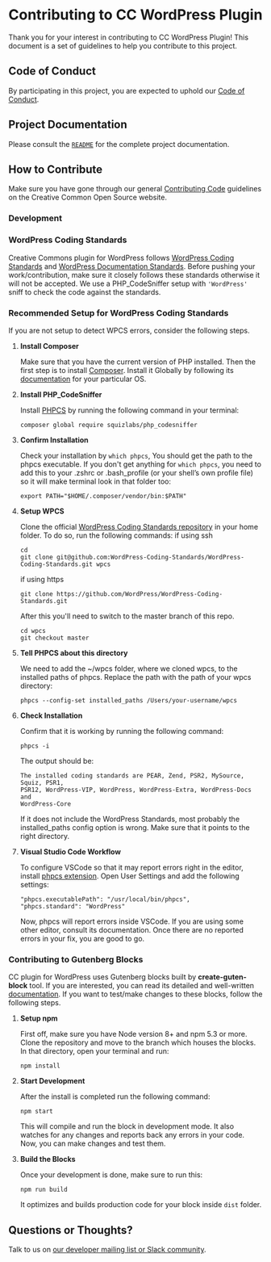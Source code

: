 # Contributing to CC WordPress Plugin

Thank you for your interest in contributing to CC WordPress Plugin! This document is
a set of guidelines to help you contribute to this project.


## Code of Conduct

By participating in this project, you are expected to uphold our [Code of
Conduct][code_of_conduct].

[code_of_conduct]:https://creativecommons.github.io/community/code-of-conduct/


## Project Documentation

Please consult the [`README`](README.md) for the complete project documentation.


## How to Contribute

Make sure you have gone through our general [Contributing Code][contributing]
guidelines on the Creative Common Open Source website.

[contributing]:https://creativecommons.github.io/contributing-code/


### Development


### WordPress Coding Standards

Creative Commons plugin for WordPress follows [WordPress Coding
Standards][standards] and [WordPress Documentation Standards][inline].  Before
pushing your work/contribution, make sure it closely follows these standards
otherwise it will not be accepted. We use a PHP_CodeSniffer setup with
`'WordPress'` sniff to check the code against the standards.

[standards]: https://make.wordpress.org/core/handbook/best-practices/coding-standards/
[inline]: https://make.wordpress.org/core/handbook/best-practices/inline-documentation-standards/


### Recommended Setup for WordPress Coding Standards

If you are not setup to detect WPCS errors, consider the following steps.

1. **Install Composer**

   Make sure that you have the current version of PHP installed. Then the first
   step is to install [Composer](https://getcomposer.org/). Install it Globally
   by following its [documentation](https://getcomposer.org/doc/00-intro.md)
   for your particular OS.

2. **Install PHP_CodeSniffer**

   Install [PHPCS](https://github.com/squizlabs/PHP_CodeSniffer) by running the
   following command in your terminal:
   ```shell
   composer global require squizlabs/php_codesniffer
   ```

3. **Confirm Installation**

   Check your installation by `which phpcs`, You should get the path to the
   phpcs executable. If you don't get anything for `which phpcs`, you need to
   add this to your .zshrc or .bash_profile (or your shell’s own profile file)
   so it will make terminal look in that folder too:
   ```shell
   export PATH="$HOME/.composer/vendor/bin:$PATH"
   ```

4. **Setup WPCS**

   Clone the official [WordPress Coding Standards repository][wpcs-repo] in
   your home folder. To do so, run the following commands:
   if using ssh
   ```shell
   cd
   git clone git@github.com:WordPress-Coding-Standards/WordPress-Coding-Standards.git wpcs
   ```
   if using https
   ```shell
   git clone https://github.com/WordPress/WordPress-Coding-Standards.git
   ```

   After this you'll need to switch to the master branch of this repo.
   ```shell
   cd wpcs
   git checkout master
   ```

5. **Tell PHPCS about this directory**

   We need to add the ~/wpcs folder, where we cloned wpcs, to the installed
   paths of phpcs. Replace the path with the path of your wpcs directory:
   ```shell
   phpcs --config-set installed_paths /Users/your-username/wpcs
   ```

6. **Check Installation**

   Confirm that it is working by running the following command:
   ```shell
   phpcs -i
   ```
   The output should be:
   ```
   The installed coding standards are PEAR, Zend, PSR2, MySource, Squiz, PSR1,
   PSR12, WordPress-VIP, WordPress, WordPress-Extra, WordPress-Docs and
   WordPress-Core
   ```
   If it does not include the WordPress Standards, most probably the
   installed_paths config option is wrong. Make sure that it points to the
   right directory.

7. **Visual Studio Code Workflow**

   To configure VSCode so that it may report errors right in the editor,
   install [phpcs extension][phpcs]. Open User Settings and add the following
   settings:

   ```shell
   "phpcs.executablePath": "/usr/local/bin/phpcs",
   "phpcs.standard": "WordPress"
   ```

   Now, phpcs will report errors inside VSCode. If you are using some other
   editor, consult its documentation. Once there are no reported errors in your
   fix, you are good to go.

[wpcs-repo]: https://github.com/WordPress-Coding-Standards/WordPress-Coding-Standards
[phpcs]: https://marketplace.visualstudio.com/items?itemName=ikappas.phpcs


### Contributing to Gutenberg Blocks

CC plugin for WordPress uses Gutenberg blocks built by **create-guten-block** tool.
 If you are interested, you can read its detailed and
 well-written [documentation](https://github.com/ahmadawais/create-guten-block). If you want to test/make changes to these blocks, follow the following steps.


1. **Setup npm**

   First off, make sure you have Node version 8+ and npm 5.3 or more. Clone the repository
   and move to the branch which houses the blocks. In that directory, open your terminal
   and run:

   ```shell
   npm install
   ```

2. **Start Development**

   After the install is completed run the following command:

   ```shell
   npm start
   ```

   This will compile and run the block in development mode. It also watches for any
    changes and reports back any errors in your code. Now, you can make changes and
	 test them.


3. **Build the Blocks**

   Once your development is done, make sure to run this:

   ```shell
   npm run build
   ```

   It optimizes and builds production code for your block inside `dist` folder.

## Questions or Thoughts?

Talk to us on [our developer mailing list or Slack community][community].

[community]:https://creativecommons.github.io/community/
